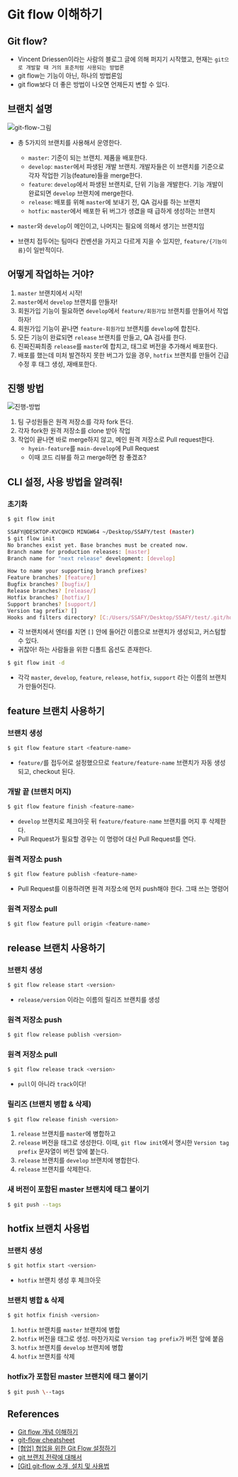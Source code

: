 # Git flow 이해하기

## Git flow?

- Vincent Driessen이라는 사람의 블로그 글에 의해 퍼지기 시작했고, 현재는 `git으로 개발할 때 거의 표준처럼 사용되는 방법론`
- git flow는 기능이 아닌, 하나의 방법론임
- git flow보다 더 좋은 방법이 나오면 언제든지 변할 수 있다.

## 브랜치 설명

![git-flow-그림](https://user-images.githubusercontent.com/25563077/149147318-5395474b-a0c0-4fc2-9c71-55297b363a2b.png)

- 총 5가지의 브랜치를 사용해서 운영한다.
  - `master`: 기준이 되는 브랜치. 제품을 배포한다.
  - `develop`: `master`에서 파생된 개발 브랜치. 개발자들은 이 브랜치를 기준으로 각자 작업한 기능(feature)들을 merge한다.
  - `feature`: `develop`에서 파생된 브랜치로, 단위 기능을 개발한다. 기능 개발이 완료되면 `develop` 브랜치에 merge한다.
  - `release`: 배포를 위해 `master`에 보내기 전, QA 검사를 하는 브랜치
  - `hotfix`: `master`에서 배포한 뒤 버그가 생겼을 때 급하게 생성하는 브랜치
- `master`와 `develop`이 메인이고, 나머지는 필요에 의해서 생기는 브랜치임

- 브랜치 접두어는 팀마다 컨벤션을 가지고 다르게 지을 수 있지만, `feature/{기능이름}`이 일반적이다.

## 어떻게 작업하는 거야?

1. `master` 브랜치에서 시작!
2. `master`에서 `develop` 브랜치를 만들자!
3. 회원가입 기능이 필요하면 `develop`에서 `feature/회원가입` 브랜치를 만들어서 작업하자!
4. 회원가입 기능이 끝나면 `feature-회원가입` 브랜치를 `develop`에 합친다.
5. 모든 기능이 완료되면 `release` 브랜치를 만들고, QA 검사를 한다.
6. 진짜진짜최종 `release`를 `master`에 합치고, 태그로 버전을 추가해서 배포한다.
7. 배포를 했는데 미처 발견하지 못한 버그가 있을 경우, `hotfix` 브랜치를 만들어 긴급 수정 후 태그 생성, 재배포한다.

## 진행 방법

![진행-방법](https://user-images.githubusercontent.com/25563077/149150066-6dbc1a49-c473-4311-980a-63d7008c30f8.png)

1. 팀 구성원들은 원격 저장소를 각자 fork 뜬다.
2. 각자 fork한 원격 저장소를 clone 받아 작업
3. 작업이 끝나면 바로 merge하지 않고, 메인 원격 저장소로 Pull request한다.
   - `hyein-feature`를 `main-develop`에 Pull Request
   - 이때 코드 리뷰를 하고 merge하면 참 좋겠죠?

## CLI 설정, 사용 방법을 알려줘!

### 초기화

```bash
$ git flow init
```

```bash
SSAFY@DESKTOP-KVCQHCD MINGW64 ~/Desktop/SSAFY/test (master)
$ git flow init
No branches exist yet. Base branches must be created now.
Branch name for production releases: [master]
Branch name for "next release" development: [develop]

How to name your supporting branch prefixes?
Feature branches? [feature/]
Bugfix branches? [bugfix/]
Release branches? [release/]
Hotfix branches? [hotfix/]
Support branches? [support/]
Version tag prefix? []
Hooks and filters directory? [C:/Users/SSAFY/Desktop/SSAFY/test/.git/hooks]
```

- 각 브랜치에서 엔터를 치면 `[]` 안에 들어간 이름으로 브랜치가 생성되고, 커스텀할 수 있다.
- 귀찮아! 하는 사람들을 위한 디폴트 옵션도 존재한다.

```bash
$ git flow init -d
```

- 각각 `master`, `develop`, `feature`, `release`, `hotfix`, `support` 라는 이름의 브랜치가 만들어진다.

## feature 브랜치 사용하기

### 브랜치 생성

```bash
$ git flow feature start <feature-name>
```

- `feature/`를 접두어로 설정했으므로 `feature/feature-name` 브랜치가 자동 생성되고, checkout 된다.

### 개발 끝 (브랜치 머지)

```bash
$ git flow feature finish <feature-name>
```

- `develop` 브랜치로 체크아웃 뒤 `feature/feature-name` 브랜치를 머지 후 삭제한다.
- Pull Request가 필요할 경우는 이 명령어 대신 Pull Request를 연다.

### 원격 저장소 push

```bash
$ git flow feature publish <feature-name>
```

- Pull Request를 이용하려면 원격 저장소에 먼저 push해야 한다. 그때 쓰는 명령어

### 원격 저장소 pull

```bash
$ git flow feature pull origin <feature-name>
```

## release 브랜치 사용하기

### 브랜치 생성

```bash
$ git flow release start <version>
```

- `release/version` 이라는 이름의 릴리즈 브랜치를 생성

### 원격 저장소 push

```bash
$ git flow release publish <version>
```

### 원격 저장소 pull

```bash
$ git flow release track <version>
```

- `pull`이 아니라 `track`이다!

### 릴리즈 (브랜치 병합 & 삭제)

```bash
$ git flow release finish <version>
```

1. `release` 브랜치를 `master`에 병합하고
2. `release` 버전을 태그로 생성한다. 이때, `git flow init`에서 명시한 `Version tag prefix` 문자열이 버전 앞에 붙는다.
3. `release` 브랜치를 `develop` 브랜치에 병합한다.
4. `release` 브랜치를 삭제한다.

### 새 버전이 포함된 master 브랜치에 태그 붙이기

```bash
$ git push --tags
```

## hotfix 브랜치 사용법

### 브랜치 생성

```bash
$ git hotfix start <version>
```

- `hotfix` 브랜치 생성 후 체크아웃

### 브랜치 병합 & 삭제

```bash
$ git hotfix finish <version>
```

1. `hotfix` 브랜치를 `master` 브랜치에 병합
2. `hotfix` 버전을 태그로 생성. 마찬가지로 `Version tag prefix`가 버전 앞에 붙음
3. `hotfix` 브랜치를 `develop` 브랜치에 병합
4. `hotfix` 브랜치를 삭제

### hotfix가 포함된 master 브랜치에 태그 붙이기

```bash
$ git push \--tags
```

## References

- [Git flow 개념 이해하기](https://uxgjs.tistory.com/183)
- [git-flow cheatsheet](https://danielkummer.github.io/git-flow-cheatsheet/index.ko_KR.html)
- [[협업] 협업을 위한 Git Flow 설정하기](https://overcome-the-limits.tistory.com/entry/%ED%98%91%EC%97%85-%ED%98%91%EC%97%85%EC%9D%84-%EC%9C%84%ED%95%9C-Git-Flow-%EC%84%A4%EC%A0%95%ED%95%98%EA%B8%B0)
- [git 브랜치 전략에 대해서](https://tecoble.techcourse.co.kr/post/2021-07-15-git-branch/)
- [[Git] git-flow 소개, 설치 및 사용법](https://hbase.tistory.com/60)
